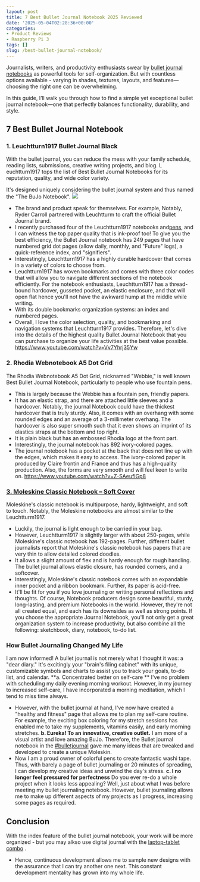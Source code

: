```yaml
---
layout: post
title: 7 Best Bullet Journal Notebook 2025 Reviewed
date: '2025-05-04T02:28:36+00:00'
categories:
- Product Reviews
- Raspberry Pi 3
tags: []
slug: /best-bullet-journal-notebook/
---
```


Journalists, writers, and productivity enthusiasts swear by
[bullet journal notebooks](https://www.huffingtonpost.com.au/2025/02/07/what-the-hell-is-a-bullet-journal-and-why-are-people-using-the_a_21709186/)
as powerful tools for self-organization. But with countless options available - varying in shades, textures, layouts, and features—choosing the right one can be overwhelming.

In this guide, I’ll walk you through how to find a simple yet exceptional bullet journal notebook—one that perfectly balances functionality, durability, and style.
## 7 Best Bullet Journal Notebook
### **1. Leuchtturn1917 Bullet Journal Black**
With the bullet journal, you can reduce the mess with your family schedule, reading lists, submissions, creative writing projects, and blog. L
euchtturn1917 tops the list of Best Bullet Journal Notebooks for its reputation, quality, and wide color variety.

It's designed uniquely considering the bullet journal system and thus named the "The BuJo Notebook".
![](/assets/img/03/Best-Bullet-Journal-Notebook-300x214.jpg)
- The brand and product speak for themselves. For example, Notably, Ryder Carroll partnered with Leuchtturm to craft the official Bullet Journal brand.
- I recently purchased four of the Leuchtturn1917 notebooks and[pens](https://pestpolicy.com/best-pens-for-bullet-journal/), and I can witness the top paper quality that is ink-proof too!
To give you the best efficiency, the Bullet Journal notebook has 249 pages that have numbered grid dot pages (allow daily, monthly, and "Future" logs), a quick-reference index, and "signifiers".
- Interestingly, Leuchtturn1917 has a highly durable hardcover that comes in a variety of colors to choose from.
- Leuchtturn1917 has woven bookmarks and comes with three color codes that will allow you to navigate different sections of the notebook efficiently.
For the notebook enthusiasts, Leuchtturn1917 has a thread-bound hardcover, gusseted pocket, an elastic enclosure, and that will open flat hence you'll not have the awkward hump at the middle while writing.
- With its double bookmarks organization systems: an index and numbered pages.
- Overall, I love the color selection, quality, and bookmarking and navigation systems that Leuchtturn1917 provides.
Therefore, let's dive into the details of the highest quality Bullet Journal Notebook that you can purchase to organize your life activities at the best value possible.
https://www.youtube.com/watch?v=Vv7Yhrj35Yw
### **2. Rhodia Webnotebook A5 Dot Grid**
The Rhodia Webnotebook A5 Dot Grid, nicknamed "Webbie," is well known Best Bullet Journal Notebook, particularly to people who use fountain pens.
- This is largely because the Webbie has a fountain pen, friendly papers.
- It has an elastic strap, and there are attached little sleeves and a hardcover.
Notably, the journal Notebook could have the thickest hardcover that is truly sturdy. Also, it comes with an overhang with some rounded edges and an average of a 3-millimeter overhang.
The hardcover is also super smooth such that it even shows an imprint of its elastics straps at the bottom and top right.
- It is plain black but has an embossed Rhodia logo at the front part.
- Interestingly, the journal notebook has 892 ivory-colored pages.
- The journal notebook has a pocket at the back that does not line up with the edges, which makes it easy to access.
The ivory-colored paper is produced by Claire frontin and France and thus has a high-quality production. Also, the forms are very smooth and will feel keen to write on.
https://www.youtube.com/watch?v=Z-SAeufIGp8
### [3. Moleskine Classic Notebook – Soft Cover](https://www.amazon.com/dp/8867323636/?tag=p-policy-20)
Moleskine's classic notebook is multipurpose, hardy, lightweight, and soft to touch. Notably, the Moleskine notebooks are almost similar to the Leuchtturm1917.
- Luckily, the journal is light enough to be carried in your bag.
- However, Leuchtturm1917 is slightly larger with about 250-pages, while Moleskine's classic notebook has 192-pages.
Further, different bullet journalists report that Moleskine's classic notebook has papers that are very thin to allow detailed colored doodles.
- It allows a slight amount of flex and is hardy enough for rough handling. The bullet journal allows elastic closure, has rounded corners, and a softcover.
- Interestingly, Moleskine's classic notebook comes with an expandable inner pocket and a ribbon bookmark. Further, its paper is acid-free.
- It'll be fit for you if you love journaling or writing personal reflections and thoughts.
Of course, Notebook producers design some beautiful, sturdy, long-lasting, and premium Notebooks in the world.
However, they're not all created equal, and each has its downsides as well as strong points.
If you choose the appropriate Journal Notebook, you'll not only get a great organization system to increase productivity, but also combine all the following: sketchbook, diary, notebook, to-do list.
### How Bullet Journaling Changed My Life
I am now informed! A bullet journal is not merely what I thought it was: a "dear diary."
It's excitingly your "brain's filing cabinet" with its unique, customizable symbols and charts to assist you to track your goals, to-do list, and calendar.
**a. Concentrated better on self-care **
I've no problem with scheduling my daily evening morning workout. However, in my journey to increased self-care, I have incorporated a morning meditation, which I tend to miss time always.
- However, with the bullet journal at hand, I've now have created a "healthy and fitness" page that allows me to plan my self-care routine.
For example, the exciting box coloring for my stretch sessions has enabled me to take my supplements, vitamins easily, and early morning stretches.
**b. Eureka! To an innovative, creative outlet.**
I am more of a visual artist and love amazing BuJo. Therefore, the Bullet journal notebook in the
[#bulletjournal](https://www.instagram.com/explore/tags/bulletjournal/)
gave me many ideas that are tweaked and developed to create a unique Moleskin.
- Now I am a proud owner of colorful pens to create fantastic washi tape.
Thus, with barely a page of bullet journaling or 20 minutes of spreading, I can develop my creative ideas and unwind the day's stress.
**c. I no longer feel pressured for perfectness**
Do you ever re-do a whole project when it looks less appealing? Well, just about what I was before meeting my bullet journaling notebook.
However, bullet journaling allows me to make up different aspects of my projects as I progress, increasing some pages as required.
## Conclusion
With the index feature of the bullet journal notebook, your work will be more organized - but you may alkso use digital journal with the
[laptop-tablet combo](https://pestpolicy.com/best-laptop-tablet-combo/)
.
- Hence, continuous development allows me to sample new designs with the assurance that I can try another one next.
This constant development mentality has grown into my whole life.
